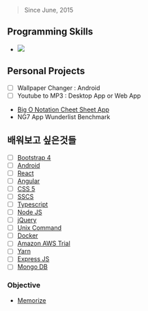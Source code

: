 > Since June, 2015
## Programming Skills
- ![](https://angular.io/assets/images/favicons/favicon-32x32.png)


## Personal Projects
- [ ] Wallpaper Changer : Android
- [ ] Youtube to MP3 : Desktop App or Web App
* [Big O Notation Cheet Sheet App]()
* NG7 App Wunderlist Benchmark
## 배워보고 싶은것들
- [ ] [Bootstrap 4]() 
- [ ] [Android]()
- [ ] [React]()
- [ ] [Angular]()
- [ ] [CSS 5]()
- [ ] [SSCS]()
- [ ] [Typescript]()
- [ ] [Node JS]()
- [ ] [jQuery]()
- [ ] [Unix Command]()
- [ ] [Docker]()
- [ ] [Amazon AWS Trial]()
- [ ] [Yarn]()
- [ ] [Express JS](https://expressjs.com/)
- [ ] [Mongo DB](https://www.mongodb.com/)

### Objective
- [Memorize](https://www.geeksforgeeks.org/must-do-coding-questions-for-companies-like-amazon-microsoft-adobe/)
